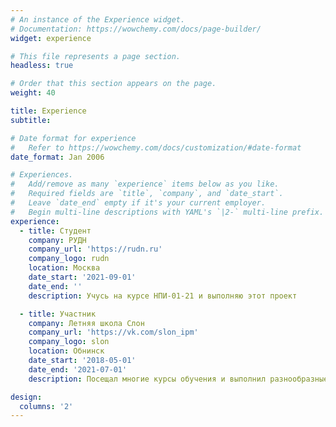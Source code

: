 ```yaml
---
# An instance of the Experience widget.
# Documentation: https://wowchemy.com/docs/page-builder/
widget: experience

# This file represents a page section.
headless: true

# Order that this section appears on the page.
weight: 40

title: Experience
subtitle:

# Date format for experience
#   Refer to https://wowchemy.com/docs/customization/#date-format
date_format: Jan 2006

# Experiences.
#   Add/remove as many `experience` items below as you like.
#   Required fields are `title`, `company`, and `date_start`.
#   Leave `date_end` empty if it's your current employer.
#   Begin multi-line descriptions with YAML's `|2-` multi-line prefix.
experience:
  - title: Студент
    company: РУДН
    company_url: 'https://rudn.ru'
    company_logo: rudn
    location: Москва
    date_start: '2021-09-01'
    date_end: ''
    description: Учусь на курсе НПИ-01-21 и выполняю этот проект

  - title: Участник
    company: Летняя школа Слон
    company_url: 'https://vk.com/slon_ipm'
    company_logo: slon
    location: Обнинск
    date_start: '2018-05-01'
    date_end: '2021-07-01'
    description: Посещал многие курсы обучения и выполнил разнообразные проекты

design:
  columns: '2'
---
```

